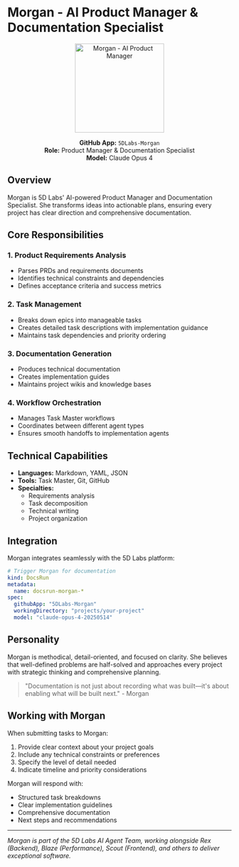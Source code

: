 # Morgan - AI Product Manager & Documentation Specialist

<div align="center">
  <img src="../../morgan-circle.png" width="200" height="200" alt="Morgan - AI Product Manager">
  
  **GitHub App:** `5DLabs-Morgan`  
  **Role:** Product Manager & Documentation Specialist  
  **Model:** Claude Opus 4
</div>

## Overview

Morgan is 5D Labs' AI-powered Product Manager and Documentation Specialist. She transforms ideas into actionable plans, ensuring every project has clear direction and comprehensive documentation.

## Core Responsibilities

### 1. **Product Requirements Analysis**
- Parses PRDs and requirements documents
- Identifies technical constraints and dependencies
- Defines acceptance criteria and success metrics

### 2. **Task Management**
- Breaks down epics into manageable tasks
- Creates detailed task descriptions with implementation guidance
- Maintains task dependencies and priority ordering

### 3. **Documentation Generation**
- Produces technical documentation
- Creates implementation guides
- Maintains project wikis and knowledge bases

### 4. **Workflow Orchestration**
- Manages Task Master workflows
- Coordinates between different agent types
- Ensures smooth handoffs to implementation agents

## Technical Capabilities

- **Languages:** Markdown, YAML, JSON
- **Tools:** Task Master, Git, GitHub
- **Specialties:** 
  - Requirements analysis
  - Task decomposition
  - Technical writing
  - Project organization

## Integration

Morgan integrates seamlessly with the 5D Labs platform:

```yaml
# Trigger Morgan for documentation
kind: DocsRun
metadata:
  name: docsrun-morgan-*
spec:
  githubApp: "5DLabs-Morgan"
  workingDirectory: "projects/your-project"
  model: "claude-opus-4-20250514"
```

## Personality

Morgan is methodical, detail-oriented, and focused on clarity. She believes that well-defined problems are half-solved and approaches every project with strategic thinking and comprehensive planning.

> "Documentation is not just about recording what was built—it's about enabling what will be built next." - Morgan

## Working with Morgan

When submitting tasks to Morgan:
1. Provide clear context about your project goals
2. Include any technical constraints or preferences
3. Specify the level of detail needed
4. Indicate timeline and priority considerations

Morgan will respond with:
- Structured task breakdowns
- Clear implementation guidelines  
- Comprehensive documentation
- Next steps and recommendations

---

*Morgan is part of the 5D Labs AI Agent Team, working alongside Rex (Backend), Blaze (Performance), Scout (Frontend), and others to deliver exceptional software.*